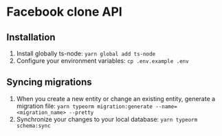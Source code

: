 # Facebook clone API

## Installation
1. Install globally ts-node: `yarn global add ts-node`
2. Configure your environment variables: `cp .env.example .env`

## Syncing migrations
1. When you create a new entity or change an existing entity, generate a migration file: `yarn typeorm migration:generate --name=<migration_name> --pretty`
2. Synchronize your changes to your local database: `yarn typeorm schema:sync`
